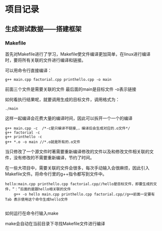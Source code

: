 # 项目记录

## 生成测试数据——搭建框架

### Makefile

首先对Makefile进行了学习，Makefile使文件编译更加简单，在linux进行编译时，要将所有关联的文件进行编译和链接。

可以用命令行直接编译：

```
g++ main.cpp factorial.cpp printhello.cpp -o main
```

前面三个文件是需要关联的文件 最后面的main是目标文件 -o表示链接

如何看执行结果呢，就要调用生成的目标文件，调用格式为：

```
./main
```

这样一起编译会花费大量的编译时间，因此可以拆开一个一个的编译

```
g++ main.cpp -c  /*-c是只编译不链接,，编译后会生成对应的.o文件*/
g++ factorial -c 
g++ printhello -c 
g++ *.o -o main //*.o就是所有的.o文件
```

当只修改了一个源文件时著需要重新编译修改的文件以及和修改文件相关联的文件，没有修改的不需要重新编译，节约了时间。

在一些大项目中，需要关联的文件会很多，每次手动输入会很麻烦，因此引入Makefile文件。将命令行里的g++指令都写到文件中。



```
hello:main.cpp printhello.cpp factorial.cpp//hello是目标文件，即要生成的文件，“：”后面的是跟hello相关联的文件
	g++ -o hello main.cpp printhello.cpp factorial.cpp//g++前面一定要有Tab 表示使用这个命令生成hello文件
	
```

如何运行在命令行输入make

make会自动在当前目录下寻找Makefile文件进行编译



